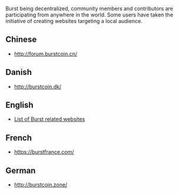 Burst being decentralized, community members and contributors are participating from anywhere in the world. Some users have taken the initiative of creating websites targeting a local audience.

Chinese
-------

-   [<http://forum.burstcoin.cn/>](http://forum.burstcoin.cn)

Danish
------

-   <http://burstcoin.dk/>

English
-------

-   [List of Burst related websites](list-of-burst-related-websites.md)

French
------

-   <https://burstfrance.com/>

German
------

-   [<http://burstcoin.zone/>](http://burstcoin.zone/wordpress/blockexplorer/)

